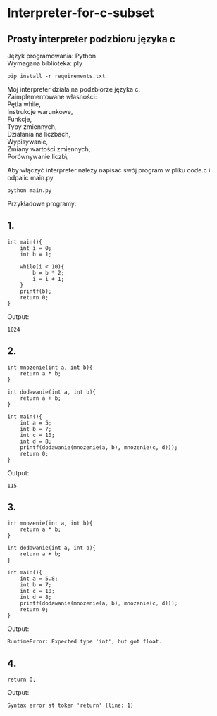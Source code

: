 # Interpreter-for-c-subset

## Prosty interpreter podzbioru języka c
Język programowania: Python\
Wymagana biblioteka: ply
```
pip install -r requirements.txt
```

Mój interpreter działa na podzbiorze języka c.\
Zaimplementowane własności:\
Pętla while,\
Instrukcje warunkowe,\
Funkcje,\
Typy zmiennych,\
Działania na liczbach,\
Wypisywanie,\
Zmiany wartości zmiennych,\
Porównywanie liczb\

Aby włączyć interpreter należy napisać swój program w pliku code.c i odpalic main.py
```
python main.py
```

Przykładowe programy:
## 1.
```
int main(){
    int i = 0;
    int b = 1;

    while(i < 10){
        b = b * 2;
        i = i + 1;
    }
    printf(b);
    return 0;
}
```
Output:
```
1024
```
## 2.

```
int mnozenie(int a, int b){
    return a * b;
}

int dodawanie(int a, int b){
    return a + b;
}

int main(){
    int a = 5;
    int b = 7;
    int c = 10;
    int d = 8;
    printf(dodawanie(mnozenie(a, b), mnozenie(c, d)));
    return 0;
}
```
Output:
```
115
```

## 3.

```
int mnozenie(int a, int b){
    return a * b;
}

int dodawanie(int a, int b){
    return a + b;
}

int main(){
    int a = 5.8;
    int b = 7;
    int c = 10;
    int d = 8;
    printf(dodawanie(mnozenie(a, b), mnozenie(c, d)));
    return 0;
}
```
Output:
```
RuntimeError: Expected type 'int', but got float.
```

## 4.
```
return 0;
```
Output:
```
Syntax error at token 'return' (line: 1)
```





